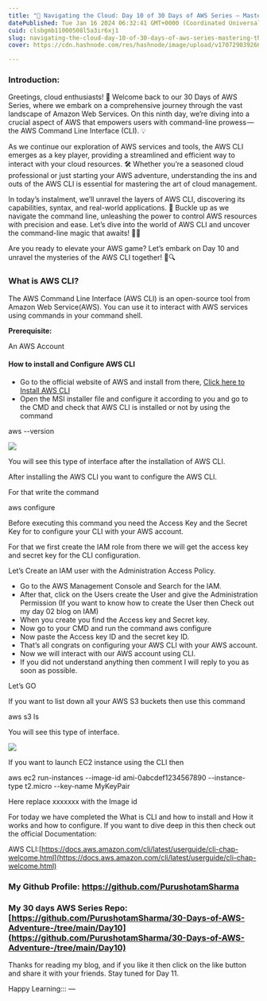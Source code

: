 ```yaml
---
title: "🚀 Navigating the Cloud: Day 10 of 30 Days of AWS Series — Mastering the AWS CLI 🌐💻"
datePublished: Tue Jan 16 2024 06:32:41 GMT+0000 (Coordinated Universal Time)
cuid: clsbgmb11000508l5a3ir6xj1
slug: navigating-the-cloud-day-10-of-30-days-of-aws-series-mastering-the-aws-cli-280746c1ff28
cover: https://cdn.hashnode.com/res/hashnode/image/upload/v1707290392667/c0d276d6-11f8-4267-9145-53be0df08f5f.png

---
```


### Introduction:

Greetings, cloud enthusiasts! 🌟 Welcome back to our 30 Days of AWS Series, where we embark on a comprehensive journey through the vast landscape of Amazon Web Services. On this ninth day, we’re diving into a crucial aspect of AWS that empowers users with command-line prowess — the AWS Command Line Interface (CLI). 💡

As we continue our exploration of AWS services and tools, the AWS CLI emerges as a key player, providing a streamlined and efficient way to interact with your cloud resources. 🛠️ Whether you’re a seasoned cloud professional or just starting your AWS adventure, understanding the ins and outs of the AWS CLI is essential for mastering the art of cloud management.

In today’s instalment, we’ll unravel the layers of AWS CLI, discovering its capabilities, syntax, and real-world applications. 💬 Buckle up as we navigate the command line, unleashing the power to control AWS resources with precision and ease. Let’s dive into the world of AWS CLI and uncover the command-line magic that awaits! 🎩✨

Are you ready to elevate your AWS game? Let’s embark on Day 10 and unravel the mysteries of the AWS CLI together! 🚀🔍

### What is AWS CLI?

The AWS Command Line Interface (AWS CLI) is an open-source tool from Amazon Web Service(AWS). You can use it to interact with AWS services using commands in your command shell.

**Prerequisite:**

An AWS Account

#### How to install and Configure AWS CLI

*   Go to the official website of AWS and install from there, [Click here to Install AWS CLI](https://docs.aws.amazon.com/cli/latest/userguide/getting-started-install.html)
*   Open the MSI installer file and configure it according to you and go to the CMD and check that AWS CLI is installed or not by using the command

aws \--version

![](https://cdn.hashnode.com/res/hashnode/image/upload/v1707290389333/f07a26f2-4e72-4dc9-b8da-f6bb8b2fee12.png)

You will see this type of interface after the installation of AWS CLI.

After installing the AWS CLI you want to configure the AWS CLI.

For that write the command

aws configure

Before executing this command you need the Access Key and the Secret Key for to configure your CLI with your AWS account.

For that we first create the IAM role from there we will get the access key and secret key for the CLI configuration.

Let’s Create an IAM user with the Administration Access Policy.

*   Go to the AWS Management Console and Search for the IAM.
*   After that, click on the Users create the User and give the Administration Permission (If you want to know how to create the User then Check out my day 02 blog on IAM)
*   When you create you find the Access key and Secret key.
*   Now go to your CMD and run the command aws configure
*   Now paste the Access key ID and the secret key ID.
*   That’s all congrats on configuring your AWS CLI with your AWS account.
*   Now we will interact with our AWS account using CLI.
*   If you did not understand anything then comment I will reply to you as soon as possible.

Let’s GO

If you want to list down all your AWS S3 buckets then use this command

aws s3 ls

You will see this type of interface.

![](https://cdn.hashnode.com/res/hashnode/image/upload/v1707290390695/1a3fc4a5-a000-40e4-b1cd-bc237304b2fc.png)

If you want to launch EC2 instance using the CLI then

aws ec2 run-instances \--image-id ami-0abcdef1234567890 \--instance-type t2.micro \--key-name MyKeyPair

Here replace xxxxxxx with the Image id

For today we have completed the What is CLI and how to install and How it works and how to configure. If you want to dive deep in this then check out the official Documentation:

AWS CLI:[https://docs.aws.amazon.com/cli/latest/userguide/cli-chap-welcome.html](https://docs.aws.amazon.com/cli/latest/userguide/cli-chap-welcome.html)

### My Github Profile: https://github.com/PurushotamSharma

### My 30 days AWS Series Repo: [https://github.com/PurushotamSharma/30-Days-of-AWS-Adventure-/tree/main/Day10](https://github.com/PurushotamSharma/30-Days-of-AWS-Adventure-/tree/main/Day10)

Thanks for reading my blog, and if you like it then click on the like button and share it with your friends. Stay tuned for Day 11.

Happy Learning::: —